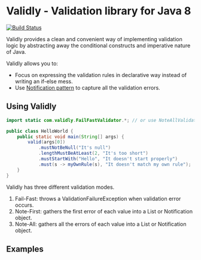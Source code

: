 Validly - Validation library for Java 8
=======================================
[![Build Status](https://travis-ci.org/larcki/validly.svg?branch=master)](https://travis-ci.org/larcki/validly)

Validly provides a clean and convenient way of implementing validation logic by abstracting away the conditional constructs and imperative nature of Java. 

Validly allows you to:

* Focus on expressing the validation rules in declarative way instead of writing an if-else mess.
* Use [Notification pattern](https://martinfowler.com/articles/replaceThrowWithNotification.html) to capture all the validation errors.

Using Validly
-------------

```java
import static com.validly.FailFastValidator.*; // or use NoteAllValidator or NoteFirstValidator

public class HelloWorld {
    public static void main(String[] args) {
        valid(args[0])
            .mustNotBeNull("It's null")
            .lengthMustBeAtLeast(2, "It's too short")
            .mustStartWith("Hello", "It doesn't start properly")
            .must(s -> myOwnRule(s), "It doesn't match my own rule");
    }
}
```
Validly has three different validation modes. 

1. Fail-Fast: throws a ValidationFailureException when validation error occurs.
2. Note-First: gathers the first error of each value into a List or Notification object.
3. Note-All: gathers all the errors of each value into a List or Notification object. 

Examples
-------------



